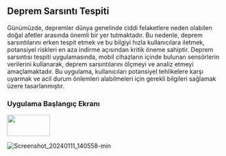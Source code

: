 ## Deprem Sarsıntı Tespiti


  Günümüzde, depremler dünya genelinde ciddi felaketlere neden olabilen doğal afetler arasında önemli bir yer tutmaktadır. Bu nedenle, deprem sarsıntılarını erken tespit etmek ve bu bilgiyi hızla kullanıcılara iletmek, potansiyel riskleri en aza indirme açısından kritik öneme sahiptir. 
  Deprem sarsıntısı tespiti uygulamasında, mobil cihazların içinde bulunan sensörlerin verilerini kullanarak, deprem sarsıntılarını ölçmeyi ve analiz etmeyi amaçlamaktadır. Bu uygulama, kullanıcıları potansiyel tehlikelere karşı uyarmak ve acil durum önlemleri alabilmeleri için gerekli bilgileri sağlamak üzere tasarlanmıştır.

### Uygulama Başlangıç Ekranı
<img src = "Screenshot_20240111_140558-min" width ="100" height="50">


![Screenshot_20240111_140558-min](https://github.com/aysedeveden/DepremSarsintiTespiti/assets/116079495/99933701-eff0-4af1-806d-207873274e8d )




